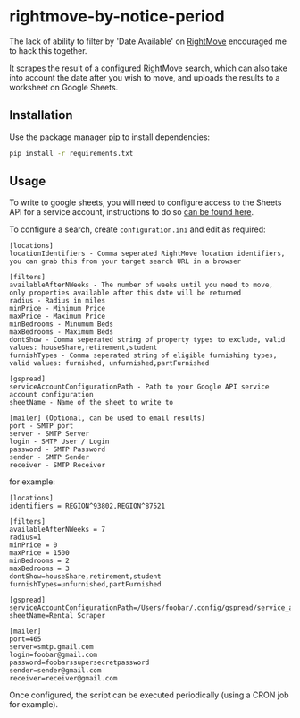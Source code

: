 # rightmove-by-notice-period

The lack of ability to filter by 'Date Available' on [RightMove](https://www.rightmove.co.uk/) encouraged me to hack this together.

It scrapes the result of a configured RightMove search, which can also take into account the date after you wish to move, and uploads the results to a worksheet on Google Sheets.

## Installation

Use the package manager [pip](https://pip.pypa.io/en/stable/) to install dependencies:

```bash
pip install -r requirements.txt
```

## Usage

To write to google sheets, you will need to configure access to the Sheets API for a service account, instructions to do so [can be found here](https://gspread.readthedocs.io/en/latest/oauth2.html#service-account).

To configure a search, create `configuration.ini` and edit as required:

```
[locations]
locationIdentifiers - Comma seperated RightMove location identifiers, you can grab this from your target search URL in a browser

[filters]
availableAfterNWeeks - The number of weeks until you need to move, only properties available after this date will be returned
radius - Radius in miles
minPrice - Minimum Price
maxPrice - Maximum Price
minBedrooms - Minumum Beds
maxBedrooms - Maximum Beds
dontShow - Comma seperated string of property types to exclude, valid values: houseShare,retirement,student
furnishTypes - Comma seperated string of eligible furnishing types, valid values: furnished, unfurnished,partFurnished

[gspread]
serviceAccountConfigurationPath - Path to your Google API service account configuration
sheetName - Name of the sheet to write to

[mailer] (Optional, can be used to email results)
port - SMTP port
server - SMTP Server
login - SMTP User / Login
password - SMTP Password
sender - SMTP Sender
receiver - SMTP Receiver
```

for example:

```
[locations]
identifiers = REGION^93802,REGION^87521

[filters]
availableAfterNWeeks = 7
radius=1
minPrice = 0
maxPrice = 1500
minBedrooms = 2
maxBedrooms = 3
dontShow=houseShare,retirement,student
furnishTypes=unfurnished,partFurnished

[gspread]
serviceAccountConfigurationPath=/Users/foobar/.config/gspread/service_account.json
sheetName=Rental Scraper

[mailer]
port=465
server=smtp.gmail.com
login=foobar@gmail.com
password=foobarssupersecretpassword
sender=sender@gmail.com
receiver=receiver@gmail.com
```

Once configured, the script can be executed periodically (using a CRON job for example).
